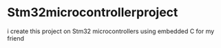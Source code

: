 # Stm32microcontrollerproject
i create this project on Stm32 microcontrollers using embedded C for my friend 
